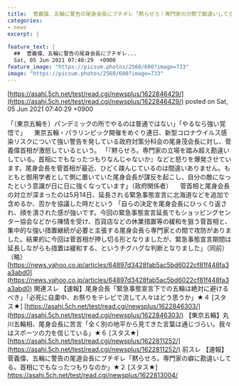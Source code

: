 ```yaml
---
title:  菅義偉、五輪に警告の尾身会長にブチギレ「黙らせろ！専門家の分際で勘違いしてる。首相にでもなったつもりなのか」★４  
categories:
- news
excerpt: |
  
feature_text: |
  ##  菅義偉、五輪に警告の尾身会長にブチギレ...
  Sat, 05 Jun 2021 07:40:29  +0900
feature_image: "https://picsum.photos/2560/600?image=733"
image: "https://picsum.photos/2560/600?image=733"
---
```


[https://asahi.5ch.net/test/read.cgi/newsplus/1622846429/](https://asahi.5ch.net/test/read.cgi/newsplus/1622846429/)
posted on Sat, 05 Jun 2021 07:40:29  +0900

<!--more-->

「（東京五輪を）パンデミックの所でやるのは普通ではない」「やるなら強い覚悟で」 　東京五輪・パラリンピック開催をめぐり連日、新型コロナウイルス感染リスクについて強い警告を発している政府対策分科会の尾身茂会長に対し、菅義偉首相が激怒しているという。 「『黙らせろ。専門家の立場を踏み超え勘違いしている。首相にでもなったつもりなんじゃないか』などと怒りを爆発させています。尾身会長を菅首相が最近、ひどく疎んじているのは間違いありません。もともと御用学者として側に置いていた尾身会長が謀反を起こし、自分の敵になったという意識が日に日に強くなっています」（政府関係者） 　菅首相と尾身会長の対立が深まったのは5月14日、延長される緊急事態宣言に北海道などを追加で含めるか、否かを協議した時だという 「自らの決定を尾身会長にひっくり返され、顔を潰された感が強いです。今回の緊急事態宣言延長でもショッピングセンター協会などから陳情を受け、百貨店などの休業措置等の緩和を狙う菅首相と、集中的な強い措置継続が必要と主張する尾身会長ら専門家との間で攻防がありました。結果的に今回は菅首相が押し切る形となりましたが、緊急事態宣言期間は延長しながらも措置は緩和する、というチグハグな判断となりました」（同前） （略） [https://news.yahoo.co.jp/articles/64897d3428fab5ac5bd6022cf81f448fa3a3abd0](https://news.yahoo.co.jp/articles/64897d3428fab5ac5bd6022cf81f448fa3a3abd0) 関連スレ 【速報】尾身会長「緊急事態宣言下での五輪は絶対に避けるべき」「必死に自粛中、お祭りをテレビで流して人々はどう思うか」★４ [スタス★] [https://asahi.5ch.net/test/read.cgi/newsplus/1622846303/](https://asahi.5ch.net/test/read.cgi/newsplus/1622846303/) 【東京五輪】丸川五輪相、尾身会長に苦言「全く別の地平から見てきた言葉は通じづらい。我々はスポーツの力を信じている」★６ [スタス★] [https://asahi.5ch.net/test/read.cgi/newsplus/1622811252/](https://asahi.5ch.net/test/read.cgi/newsplus/1622811252/) 前スレ 【速報】菅義偉、五輪に警告の尾道会長にブチギレ「黙らせろ。専門家の癖に勘違いしてる。首相にでもなったつもりなのか」★２ [スタス★] https://asahi.5ch.net/test/read.cgi/newsplus/1622813004/
